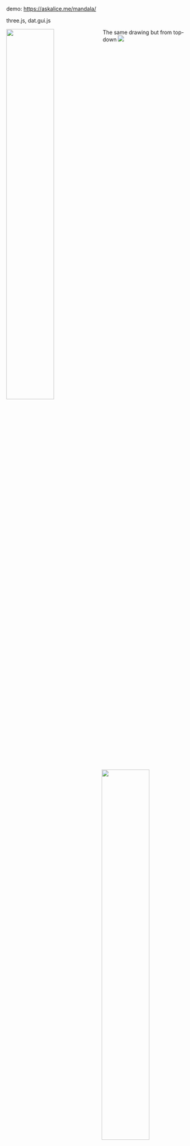 demo: https://askalice.me/mandala/

three.js, dat.gui.js


<img src="http://in4.us/w3Ml.png"  width="50%" align="left"/>
The same drawing but from top-down
<img src="http://in4.us/JNA.png"  width="50%" align="right"/>
<img src="http://in4.us/d6Oz.png" />
